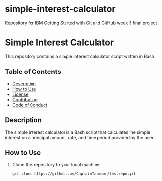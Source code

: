 # simple-interest-calculator
Repository for IBM Getting Started with Git and GitHub week 3 final project


# Simple Interest Calculator

This repository contains a simple interest calculator script written in Bash.

## Table of Contents

- [Description](#description)
- [How to Use](#how-to-use)
- [License](#license)
- [Contributing](#contributing)
- [Code of Conduct](#code-of-conduct)

## Description

The simple interest calculator is a Bash script that calculates the simple interest on a principal amount, rate, and time period provided by the user.

## How to Use

1. Clone this repository to your local machine:

   ```shell
   git clone https://github.com/CaptainTaimoor/testrepo.git
